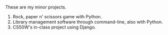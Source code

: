 These are my minor projects.

1. Rock, paper n' scissors game with Python.
2. Library management software through command-line, also with Python.
3. CS50W's in-class project using Django.
